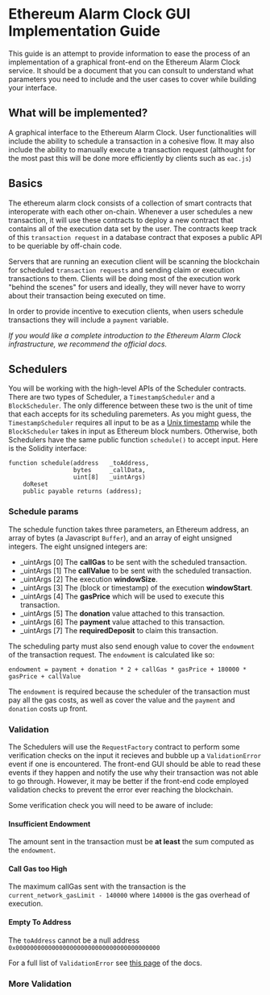 # Ethereum Alarm Clock GUI Implementation Guide
This guide is an attempt to provide information to ease the process of an implementation of a graphical front-end on the Ethereum Alarm Clock service. It should be a document that you can consult to understand what parameters you need to include and the user cases to cover while building your interface.

## What will be implemented?
A graphical interface to the Ethereum Alarm Clock. User functionalities will include the ability to schedule a transaction in a cohesive flow. It may also include the ability to manually execute a transaction request (althought for the most past this will be done more efficiently by clients such as `eac.js`)

## Basics
The ethereum alarm clock consists of a collection of smart contracts that interoperate with each other on-chain. Whenever a user schedules a new transaction, it will use these contracts to deploy a new contract that contains all of the execution data set by the user. The contracts keep track of this `transaction request` in a database contract that exposes a public API to be queriable by off-chain code.

Servers that are running an execution client will be scanning the blockchain for scheduled `transaction requests` and sending claim or execution transactions to them. Clients will be doing most of the execution work "behind the scenes" for users and ideally, they will never have to worry about their transaction being executed on time.

In order to provide incentive to execution clients, when users schedule transactions they will include a `payment` variable.

_If you would like a complete introduction to the Ethereum Alarm Clock infrastructure, we recommend the official docs._

## Schedulers
You will be working with the high-level APIs of the Scheduler contracts. There are two types of Scheduler, a `TimestampScheduler` and a `BlockScheduler`. The only difference between these two is the unit of time that each accepts for its scheduling paremeters. As you might guess, the `TimestampScheduler` requires all input to be as a [Unix timestamp](https://www.unixtimestamp.com/) while the `BlockScheduler` takes in input as Ethereum block numbers. Otherwise, both Schedulers have the same public function `schedule()` to accept input. Here is the Solidity interface:

```
function schedule(address   _toAddress,
                  bytes     _callData,
                  uint[8]   _uintArgs)
    doReset
    public payable returns (address);
```

### Schedule params
The schedule function takes three parameters, an Ethereum address, an array of bytes (a Javascript `Buffer`), and an array of eight unsigned integers. The eight unsigned integers are:

* _uintArgs [0] The __callGas__ to be sent with the scheduled transaction.
* _uintArgs [1] The __callValue__ to be sent with the scheduled transaction.
* _uintArgs [2] The execution __windowSize__.
* _uintArgs [3] The (block or timestamp) of the execution __windowStart__.
* _uintArgs [4] The __gasPrice__ which will be used to execute this transaction.
* _uintArgs [5] The __donation__ value attached to this transaction.
* _uintArgs [6] The __payment__ value attached to this transaction.
* _uintArgs [7] The __requiredDeposit__ to claim this transaction.

The scheduling party must also send enough value to cover the `endowment` of the transaction request. The `endowment` is calculated like so:
```
endowment = payment + donation * 2 + callGas * gasPrice + 180000 * gasPrice + callValue
```

The `endowment` is required because the scheduler of the transaction must pay all the gas costs, as well as cover the value and the `payment` and `donation` costs up front.  

### Validation
The Schedulers will use the `RequestFactory` contract to perform some verification checks on the input it recieves and bubble up a `ValidationError` event if one is encountered. The front-end GUI should be able to read these events if they happen and notify the use why their transaction was not able to go through. However, it may be better if the front-end code employed validation checks to prevent the error ever reaching the blockchain.

Some verification check you will need to be aware of include:

#### Insufficient Endowment
The amount sent in the transaction must be __at least__ the sum computed as the `endowment`. 
#### Call Gas too High
The maximum callGas sent with the transaction is the `current_network_gasLimit - 140000` where `140000` is the gas overhead of execution.
#### Empty To Address
The `toAddress` cannot be a null address `0x0000000000000000000000000000000000000000`

For a full list of `ValidationError` see [this page](https://ethereum-alarm-clock.readthedocs.io/en/latest/request_factory.html#validation) of the docs.

### More Validation